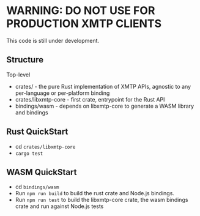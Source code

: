 # WARNING: DO NOT USE FOR PRODUCTION XMTP CLIENTS

This code is still under development.

## Structure

Top-level
- crates/ - the pure Rust implementation of XMTP APIs, agnostic to any per-language or per-platform binding
 - crates/libxmtp-core - first crate, entrypoint for the Rust API
- bindings/wasm - depends on libxmtp-core to generate a WASM library and bindings

## Rust QuickStart

- cd `crates/libxmtp-core`
- `cargo test`

## WASM QuickStart

- cd `bindings/wasm`
- Run `npm run build` to build the rust crate and Node.js bindings.
- Run `npm run test` to build the libxmtp-core crate, the wasm bindings crate and run against Node.js tests

